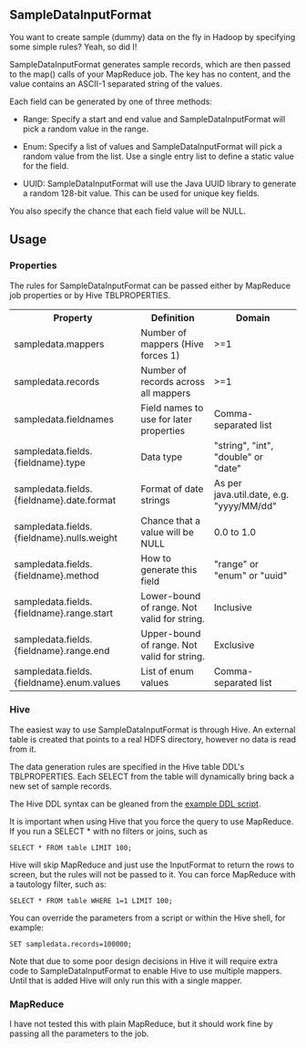 ## SampleDataInputFormat

You want to create sample (dummy) data on the fly in Hadoop by specifying some simple rules? Yeah, so did I!

SampleDataInputFormat generates sample records, which are then passed to the map() calls of your MapReduce job. The key has no content, and the value contains an ASCII-1 separated string of the values.

Each field can be generated by one of three methods:

* Range: Specify a start and end value and SampleDataInputFormat will pick a random value in the range.

* Enum: Specify a list of values and SampleDataInputFormat will pick a random value from the list. Use a single entry list to define a static value for the field.

* UUID: SampleDataInputFormat will use the Java UUID library to generate a random 128-bit value. This can be used for unique key fields.

You also specify the chance that each field value will be NULL.

## Usage

### Properties
The rules for SampleDataInputFormat can be passed either by MapReduce job properties or by Hive TBLPROPERTIES.

<table>
  <tr>
    <th>Property</th><th>Definition</th><th>Domain</th>
  </tr>
  <tr>
    <td>sampledata.mappers</td><td>Number of mappers (Hive forces 1)</td><td>&gt;=1</td>
  </tr>
  <tr>
    <td>sampledata.records</td><td>Number of records across all mappers</td><td>&gt;=1</td>
  </tr>
  <tr>
    <td>sampledata.fieldnames</td><td>Field names to use for later properties</td><td>Comma-separated list</td>
  </tr>
  <tr>
    <td>sampledata.fields.{fieldname}.type</td><td>Data type</td><td>"string", "int", "double" or "date"</td>
  </tr>
  <tr>
    <td>sampledata.fields.{fieldname}.date.format</td><td>Format of date strings</td><td>As per java.util.date, e.g. "yyyy/MM/dd"</td>
  </tr>
  <tr>
    <td>sampledata.fields.{fieldname}.nulls.weight</td><td>Chance that a value will be NULL</td><td>0.0 to 1.0</td>
  </tr>
  <tr>
    <td>sampledata.fields.{fieldname}.method</td><td>How to generate this field</td><td>"range" or "enum" or "uuid"</td>
  </tr>
  <tr>
    <td>sampledata.fields.{fieldname}.range.start</td><td>Lower-bound of range. Not valid for string.</td><td>Inclusive</td>
  </tr>
  <tr>
    <td>sampledata.fields.{fieldname}.range.end</td><td>Upper-bound of range. Not valid for string.</td><td>Exclusive</td>
  </tr>
  <tr>
    <td>sampledata.fields.{fieldname}.enum.values</td><td>List of enum values</td><td>Comma-separated list</td>
  </tr>
</table>

### Hive

The easiest way to use SampleDataInputFormat is through Hive. An external table is created that points to a real HDFS directory, however no data is read from it.

The data generation rules are specified in the Hive table DDL's TBLPROPERTIES. Each SELECT from the table will dynamically bring back a new set of sample records.

The Hive DDL syntax can be gleaned from the [example DDL script](http://github.mtv.cloudera.com/jeremy/SampleDataInputFormat/blob/master/src/scripts/createtable.sql).


It is important when using Hive that you force the query to use MapReduce. If you run a SELECT * with no filters or joins, such as

    SELECT * FROM table LIMIT 100;

Hive will skip MapReduce and just use the InputFormat to return the rows to screen, but the rules will not be passed to it. You can force MapReduce with a tautology filter, such as:

    SELECT * FROM table WHERE 1=1 LIMIT 100;


You can override the parameters from a script or within the Hive shell, for example:

    SET sampledata.records=100000;


Note that due to some poor design decisions in Hive it will require extra code to SampleDataInputFormat to enable Hive to use multiple mappers. Until that is added Hive will only run this with a single mapper.

### MapReduce

I have not tested this with plain MapReduce, but it should work fine by passing all the parameters to the job.